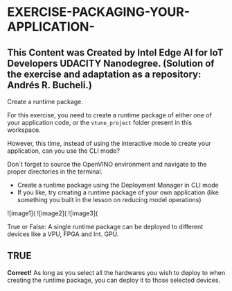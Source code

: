 # EXERCISE-PACKAGING-YOUR-APPLICATION-

## This Content was Created by Intel Edge AI for IoT Developers UDACITY Nanodegree. (Solution of the exercise and adaptation as a repository: Andrés R. Bucheli.)

Create a runtime package.


For this exercise, you need to create a runtime package of either one of your application code, or the <code>vtune_project</code> folder present in this workspace.

However, this time, instead of using the interactive mode to create your application, can you use the CLI mode?

Don´t forget to source the OpenVINO environment and navigate to the proper directories in the terminal.

* Create a runtime package using the Deployment Manager in CLI mode
* If you like, try creating a runtime package of your own application (like something you built in the lesson on reducing model operations)

![image1](
![image2](
![image3](

True or False: A single runtime package can be deployed to different devices like a VPU, FPGA and Int. GPU.

## TRUE
<strong>Correct!</strong> As long as you select all the hardwares you wish to deploy to when creating the runtime package, you can deploy it to those selected devices.


